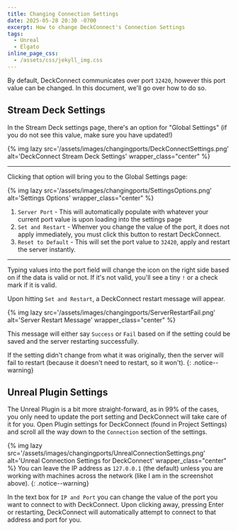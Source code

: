 ```yaml
---
title: Changing Connection Settings
date: 2025-05-28 20:30 -0700
excerpt: How to change DeckConnect's Connection Settings
tags:
  - Unreal
  - Elgato
inline_page_css:
  - /assets/css/jekyll_img.css
---
```


By default, DeckConnect communicates over port `32420`, however this port value can be changed. In this document, we'll go over how to do so.

## Stream Deck Settings

In the Stream Deck settings page, there's an option for "Global Settings" (if you do not see this value, make sure you have updated!)

{% img lazy src='/assets/images/changingports/DeckConnectSettings.png' alt='DeckConnect Stream Deck Settings' wrapper_class="center" %}

---

Clicking that option will bring you to the Global Settings page:

{% img lazy src='/assets/images/changingports/SettingsOptions.png' alt='Settings Options' wrapper_class="center" %}

1. `Server Port` - This will automatically populate with whatever your current port value is upon loading into the settings page
2. `Set and Restart` - Whenver you change the value of the port, it does not apply immediately, you must click this button to restart DeckConnect.
3. `Reset to Default` - This will set the port value to `32420`, apply and restart the server instantly.

---

Typing values into the port field will change the icon on the right side based on if the data is valid or not. If it's not valid, you'll see a tiny `!` or a check mark if it is valid.

Upon hitting `Set and Restart`, a DeckConnect restart message will appear.

{% img lazy src='/assets/images/changingports/ServerRestartFail.png' alt='Server Restart Message' wrapper_class="center" %}

This message will either say `Success` or `Fail` based on if the setting could be saved and the server restarting successfully.

If the setting didn't change from what it was originally, then the server will fail to restart (because it doesn't need to restart, so it won't).
{: .notice--warning}

## Unreal Plugin Settings

The Unreal Plugin is a bit more straight-forward, as in 99% of the cases, you only need to update the port setting and DeckConnect will take care of it for you. Open Plugin settings for DeckConnect (found in Project Settings) and scroll all the way down to the `Connection` section of the settings.

{% img lazy src='/assets/images/changingports/UnrealConnectionSettings.png' alt='Unreal Connection Settings for DeckConnect' wrapper_class="center" %}
You can leave the IP address as `127.0.0.1` (the default) unless you are working with machines across the network (like I am in the screenshot above).
{: .notice--warning}

In the text box for `IP and Port` you can change the value of the port you want to connect to with DeckConnect. Upon clicking away, pressing Enter or restarting, DeckConnect will automatically attempt to connect to that address and port for you.
